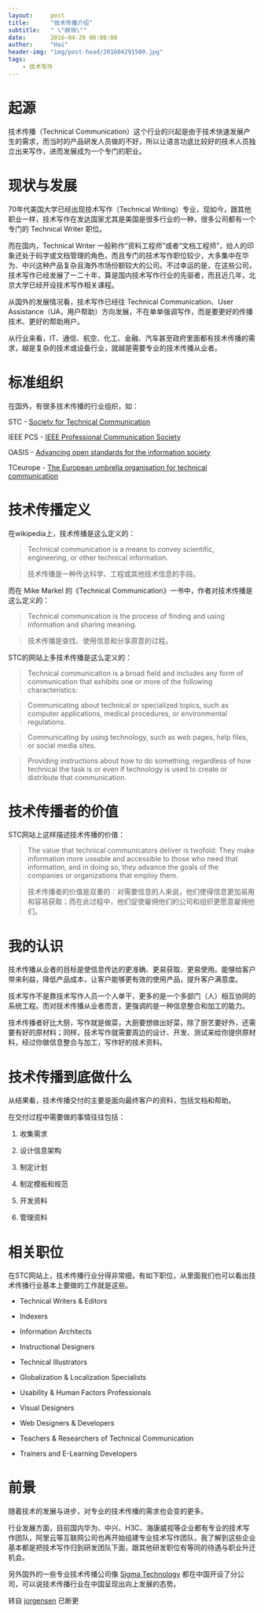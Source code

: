 ```yaml
---
layout:     post
title:      "技术传播介绍"
subtitle:   " \"纲领\""
date:       2016-04-29 00:00:00
author:     "Hai"
header-img: "img/post-head/201604291509.jpg"
tags:
    - 技术写作
---
```



# 起源﻿

技术传播（Technical Communication）这个行业的兴起是由于技术快速发展产生的需求，而当时的产品研发人员做的不好，所以让语言功底比较好的技术人员独立出来写作，进而发展成为一个专门的职业。

# 现状﻿与发展

70年代美国大学已经出现技术写作（Technical Writing）专业，现如今，跟其他职业一样，技术写作在发达国家尤其是美国是很多行业的一种，很多公司都有一个专门的 Technical Writer 职位。

而在国内，Technical Writer 一般称作“资料工程师”或者“文档工程师”，给人的印象还处于码字或文档管理的角色，而且专门的技术写作职位较少，大多集中在华为、中兴这种产品复杂且海外市场份额较大的公司。不过幸运的是，在这些公司，技术写作已经发展了一二十年，算是国内技术写作行业的先驱者，而且近几年，北京大学已经开设技术写作相关课程。﻿

从国外的发展情况看，技术写作已经往 Technical Communication、User Assistance（UA，用户帮助）方向发展，不在单单强调写作，而是要更好的传播技术、更好的帮助用户。

从行业来看，IT、通信、航空、化工、金融、汽车甚至政府里面都有技术传播的需求，越是复杂的技术或设备行业，就越是需要专业的技术传播从业者。


# 标准组织

在国外，有很多技术传播的行业组织，如：

STC﻿ - [Society for Technical Communication](http://www.stc.org/)

IEEE PCS﻿ - [IEEE Professional Communication Society](https://www.wikiwand.com/en/IEEE_Professional_Communication_Society)

OASIS﻿ - [Advancing open standards for the information society](https://www.oasis-open.org/)

TCeurope﻿ - [The European umbrella organisation for technical communication](http://tceurope.org/)

# 技术传播定义

在wikipedia上，技术传播是这么定义的：

> Technical communication is a means to convey scientific, engineering, or other technical information.

> 技术传播是一种传达科学、工程或其他技术信息的手段。

而在 Mike Markel 的《Technical Communication》一书中，作者对技术传播是这么定义的：

> Technical communication is the process of finding and using information and sharing meaning.

> 技术传播是查找、使用信息和分享原意的过程。

STC的网站上多技术传播是这么定义的：

> Technical communication is a broad field and includes any form of communication that exhibits one or more of the following characteristics:

> Communicating about technical or specialized topics, such as computer applications, medical procedures, or environmental regulations.

> Communicating by using technology, such as web pages, help files, or social media sites.

> Providing instructions about how to do something, regardless of how technical the task is or even if technology is used to create or distribute that communication.

# 技术传播者的价值

STC网站上这样描述技术传播的价值：

> The value that technical communicators deliver is twofold: They make information more useable and accessible to those who need that information, and in doing so, they advance the goals of the companies or organizations that employ them.

> 技术传播者的价值是双重的：对需要信息的人来说，他们使得信息更加易用和容易获取；而在此过程中，他们促使雇佣他们的公司和组织更愿意雇佣他们。

# 我的认识

技术传播从业者的目标是使信息传达的更准确、更易获取、更易使用。能够给客户带来利益，降低产品成本，让客户能够更有效的使用产品，提升客户满意度。

技术写作不是靠技术写作人员一个人单干，更多的是一个多部门（人）相互协同的系统工程。而对技术传播从业者而言，更强调的是一种信息整合和加工的能力。

技术传播者好比大厨，写作就是做菜，大厨要想做出好菜，除了厨艺要好外，还需要有好的原材料；同样，技术写作就需要周边的设计、开发、测试来给你提供原材料，经过你做信息整合与加工，写作好的技术资料。

# 技术传播到底做什么
从结果看，技术传播交付的主要是面向最终客户的资料，包括文档和帮助。

在交付过程中需要做的事情往往包括：

1. 收集需求

2. 设计信息架构

3. 制定计划

4. 制定模板和规范

5. 开发资料

6. 管理资料

# 相关职位
在STC网站上，技术传播行业分得非常细，有如下职位，从里面我们也可以看出技术传播行业基本上要做的工作就是这些。

* Technical Writers & Editors

* Indexers

* Information Architects

* Instructional Designers

* Technical Illustrators

* Globalization & Localization Specialists

* Usability & Human Factors Professionals

* Visual Designers

* Web Designers & Developers

* Teachers & Researchers of Technical Communication

* Trainers and E-Learning Developers

# 前景
随着技术的发展与进步，对专业的技术传播的需求也会变的更多。

行业发展方面，目前国内华为、中兴、H3C、海康威视等企业都有专业的技术写作团队，阿里云等互联网公司也再开始组建专业技术写作团队，我了解到这些企业基本都是把技术写作归到研发团队下面，跟其他研发职位有等同的待遇与职业升迁机会。

另外国外的一些专业技术传播公司像 [Sigma Technology](http://sigmatechnology.se/) 都在中国开设了分公司，可以说技术传播行业在中国呈现出向上发展的态势。




转自 [jorgensen](http://www.jianshu.com/p/fd3e9d7c6562) 已断更